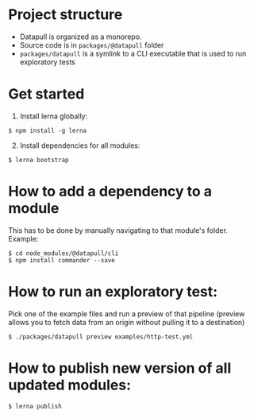 # Project structure

* Datapull is organized as a monorepo. 
* Source code is in `packages/@datapull` folder
* `packages/datapull` is a symlink to a CLI executable that is used to run exploratory tests

# Get started
1. Install lerna globally:
```
$ npm install -g lerna
```

2. Install dependencies for all modules:
```
$ lerna bootstrap
```

# How to add a dependency to a module
This has to be done by manually navigating to that module's folder. Example: 
```
$ cd node_modules/@datapull/cli
$ npm install commander --save
```

# How to run an exploratory test:
Pick one of the example files and run a preview of that pipeline (preview allows you to fetch data from an origin without pulling it to a destination)
```
$ ./packages/datapull preview examples/http-test.yml
```

# How to publish new version of all updated modules:
```
$ lerna publish
```
